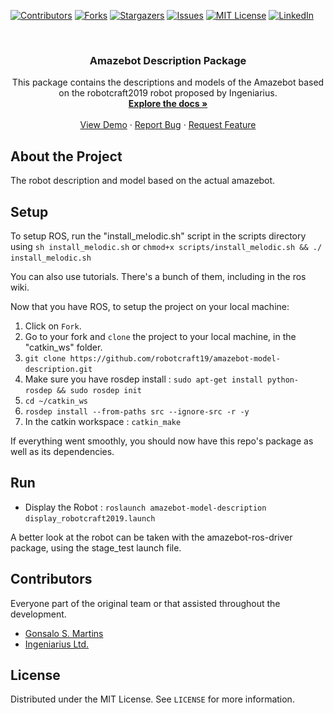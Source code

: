 [![Contributors][contributors-shield]][contributors-url]
[![Forks][forks-shield]][forks-url]
[![Stargazers][stars-shield]][stars-url]
[![Issues][issues-shield]][issues-url]
[![MIT License][license-shield]][license-url]
[![LinkedIn][linkedin-shield]][linkedin-url]

<br />
<p align="center">
  <a href="https://github.com/robotcraft19/amazebot-ros-driver>
    <img src="res/images/logo_amazebot.png" alt="Logo" width="100" height="100">
  </a>

  <h3 align="center">Amazebot Description Package</h3>

  <p align="center">
    This package contains the descriptions and models of the Amazebot based on the robotcraft2019 robot proposed by Ingeniarius.
    <br />
    <a href="https://github.com/robotcraft19/amazebot-ros-driver"><strong>Explore the docs »</strong></a>
    <br />
    <br />
    <a href="https://github.com/robotcraft19/amazebot-ros-driver">View Demo</a>
    ·
    <a href="https://github.com/robotcraft19/amazebot-ros-driver/issues">Report Bug</a>
    ·
    <a href="https://github.com/robotcraft19/amazebot-ros-driver/issues">Request Feature</a>
  </p>
</p>

## About the Project

<p align="center">
  <a href="https://github.com/robotcraft19/amazebot-ros-driver>
    <img src="res/images/amazebot.png" alt="About" width="210" height="160">
  </a>
</p>

The robot description and model based on the actual amazebot.

## Setup

To setup ROS, run the "install_melodic.sh" script in the scripts directory using `sh install_melodic.sh` or `chmod+x scripts/install_melodic.sh && ./ install_melodic.sh`

You can also use tutorials. There's a bunch of them, including in the ros wiki.

Now that you have ROS, to setup the project on your local machine:

1. Click on `Fork`.
2. Go to your fork and `clone` the project to your local machine, in the "catkin_ws" folder.
4. `git clone https://github.com/robotcraft19/amazebot-model-description.git`
5. Make sure you have rosdep install : `sudo apt-get install python-rosdep && sudo rosdep init`
6. `cd ~/catkin_ws`
7. `rosdep install --from-paths src --ignore-src -r -y`
8. In the catkin workspace : `catkin_make`

If everything went smoothly, you should now have this repo's package as well as its dependencies.

## Run

- Display the Robot : `roslaunch amazebot-model-description display_robotcraft2019.launch`

A better look at the robot can be taken with the amazebot-ros-driver package, using the stage_test launch file.

## Contributors

Everyone part of the original team or that assisted throughout the development.

- [Gonsalo S. Martins](https://github.com/gondsm)
- [Ingeniarius Ltd.](https://ingeniarius.pt)

## License

Distributed under the MIT License. See `LICENSE` for more information.

[contributors-shield]: https://img.shields.io/github/contributors/robotcraft19/amazebot-ros-driver.svg?style=flat-square
[contributors-url]: https://github.com/robotcraft19/amazebot-ros-driver/graphs/contributors
[forks-shield]: https://img.shields.io/github/forks/robotcraft19/amazebot-ros-driver.svg?style=flat-square
[forks-url]: https://github.com/robotcraft19/amazebot-ros-driver/network/members
[stars-shield]: https://img.shields.io/github/stars/robotcraft19/amazebot-ros-driver.svg?style=flat-square
[stars-url]: https://github.com/robotcraft19/amazebot-ros-driver/stargazers
[issues-shield]: https://img.shields.io/github/issues/robotcraft19/amazebot-ros-driver.svg?style=flat-square
[issues-url]: https://github.com/robotcraft19/amazebot-ros-driver/issues
[license-shield]: https://img.shields.io/github/license/robotcraft19/amazebot-ros-driver.svg?style=flat-square
[license-url]: https://github.com/robotcraft19/amazebot-ros-driver/blob/master/LICENSE.md
[linkedin-shield]: https://img.shields.io/badge/-LinkedIn-black.svg?style=flat-square&logo=linkedin&colorB=555
[linkedin-url]: https://linkedin.com/in/erwinlejeune-lkn

